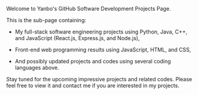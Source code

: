Welcome to Yanbo's GitHub Software Development Projects Page. 

This is the sub-page containing:

- My full-stack software engineering projects using Python, Java, C++, and JavaScript (React.js, Express.js, and Node.js),

- Front-end web programming results using JavaScript, HTML, and CSS,

- And possibly updated projects and codes using several coding languages above.

Stay tuned for the upcoming impressive projects and related codes. Please feel free to view it and contact me if you are interested in my projects.
